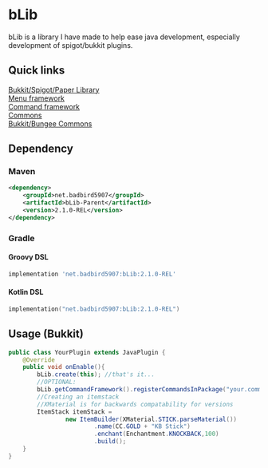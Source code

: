 # bLib
bLib is a library I have made to help ease java development, especially development of spigot/bukkit plugins.
## Quick links
[Bukkit/Spigot/Paper Library](https://github.com/Badbird-5907/bLib/tree/master/bLib-Bukkit/src/main/java/net/badbird5907/blib) <br>
[Menu framework](https://github.com/Badbird-5907/bLib/tree/master/bLib-Bukkit/src/main/java/net/badbird5907/blib/menu)<br>
[Command framework](https://github.com/Badbird-5907/bLib/tree/master/bLib-Bukkit/src/main/java/net/badbird5907/blib/command)<br>
[Commons](https://github.com/Badbird-5907/bLib/tree/master/bLib-Common/src/main/java/net/badbird5907/blib)<br>
[Bukkit/Bungee Commons](https://github.com/Badbird-5907/bLib/tree/master/bLib-ServerCommons/src/main/java/net/badbird5907/blib/util)<br>
## Dependency
### Maven
```xml
<dependency>
	<groupId>net.badbird5907</groupId>
	<artifactId>bLib-Parent</artifactId>
	<version>2.1.0-REL</version>
</dependency>
```
### Gradle
#### Groovy DSL
```groovy
implementation 'net.badbird5907:bLib:2.1.0-REL'
```
#### Kotlin DSL
```kotlin
implementation("net.badbird5907:bLib:2.1.0-REL")
```
## Usage (Bukkit)
```java
public class YourPlugin extends JavaPlugin {
    @Override
    public void onEnable(){
        bLib.create(this); //that's it...
        //OPTIONAL:
        bLib.getCommandFramework().registerCommandsInPackage("your.commands.package.here");
        //Creating an itemstack
        //XMaterial is for backwards compatability for versions
        ItemStack itemStack = 
                new ItemBuilder(XMaterial.STICK.parseMaterial())
                        .name(CC.GOLD + "KB Stick")
                        .enchant(Enchantment.KNOCKBACK,100)
                        .build();
    }
}
```
